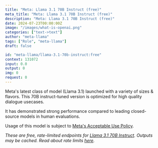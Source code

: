 ```yaml
---
title: "Meta: Llama 3.1 70B Instruct (free)"
meta_title: "Meta: Llama 3.1 70B Instruct (free)"
description: "Meta: Llama 3.1 70B Instruct (free)"
date: 2024-07-23T00:00:00Z
image: "/images/what-is-openai.png"
categories: ["text->text"]
author: "meta-llama"
tags: ["Role", "meta-llama"]
draft: false

id: "meta-llama/llama-3.1-70b-instruct:free"
context: 131072
input: 0.0
output: 0
img: 0
request: 0
---
```


Meta's latest class of model (Llama 3.1) launched with a variety of sizes & flavors. This 70B instruct-tuned version is optimized for high quality dialogue usecases.

It has demonstrated strong performance compared to leading closed-source models in human evaluations.

Usage of this model is subject to [Meta's Acceptable Use Policy](https://www.llama.com/llama3/use-policy/).

_These are free, rate-limited endpoints for [Llama 3.1 70B Instruct](/models/meta-llama/llama-3.1-70b-instruct). Outputs may be cached. Read about rate limits [here](/docs/limits)._

